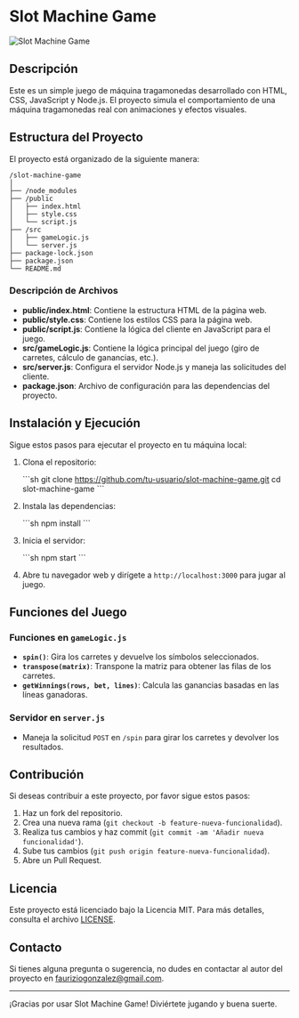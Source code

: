 # Slot Machine Game

![Slot Machine Game](https://your-image-link-here) <!-- Puedes añadir un enlace a una imagen del juego si tienes una -->

## Descripción

Este es un simple juego de máquina tragamonedas desarrollado con HTML, CSS, JavaScript y Node.js. El proyecto simula el comportamiento de una máquina tragamonedas real con animaciones y efectos visuales.

## Estructura del Proyecto

El proyecto está organizado de la siguiente manera:

```
/slot-machine-game
│
├── /node_modules
├── /public
│   ├── index.html
│   ├── style.css
│   └── script.js
├── /src
│   ├── gameLogic.js
│   └── server.js
├── package-lock.json
├── package.json
└── README.md
```

### Descripción de Archivos

- **public/index.html**: Contiene la estructura HTML de la página web.
- **public/style.css**: Contiene los estilos CSS para la página web.
- **public/script.js**: Contiene la lógica del cliente en JavaScript para el juego.
- **src/gameLogic.js**: Contiene la lógica principal del juego (giro de carretes, cálculo de ganancias, etc.).
- **src/server.js**: Configura el servidor Node.js y maneja las solicitudes del cliente.
- **package.json**: Archivo de configuración para las dependencias del proyecto.

## Instalación y Ejecución

Sigue estos pasos para ejecutar el proyecto en tu máquina local:

1. Clona el repositorio:

   \`\`\`sh
   git clone https://github.com/tu-usuario/slot-machine-game.git
   cd slot-machine-game
   \`\`\`

2. Instala las dependencias:

   \`\`\`sh
   npm install
   \`\`\`

3. Inicia el servidor:

   \`\`\`sh
   npm start
   \`\`\`

4. Abre tu navegador web y dirígete a `http://localhost:3000` para jugar al juego.

## Funciones del Juego

### Funciones en `gameLogic.js`

- **`spin()`**: Gira los carretes y devuelve los símbolos seleccionados.
- **`transpose(matrix)`**: Transpone la matriz para obtener las filas de los carretes.
- **`getWinnings(rows, bet, lines)`**: Calcula las ganancias basadas en las líneas ganadoras.

### Servidor en `server.js`

- Maneja la solicitud `POST` en `/spin` para girar los carretes y devolver los resultados.

## Contribución

Si deseas contribuir a este proyecto, por favor sigue estos pasos:

1. Haz un fork del repositorio.
2. Crea una nueva rama (`git checkout -b feature-nueva-funcionalidad`).
3. Realiza tus cambios y haz commit (`git commit -am 'Añadir nueva funcionalidad'`).
4. Sube tus cambios (`git push origin feature-nueva-funcionalidad`).
5. Abre un Pull Request.

## Licencia

Este proyecto está licenciado bajo la Licencia MIT. Para más detalles, consulta el archivo [LICENSE](LICENSE).

## Contacto

Si tienes alguna pregunta o sugerencia, no dudes en contactar al autor del proyecto en [fauriziogonzalez@gmail.com](mailto:fauriziogonzalez@gmail.com).

---

¡Gracias por usar Slot Machine Game! Diviértete jugando y buena suerte.

